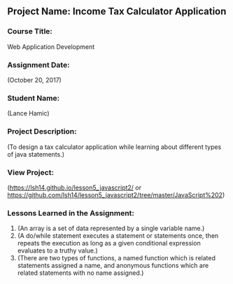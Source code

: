 ## Project Name:  Income Tax Calculator Application

### Course Title:
Web Application Development

### Assignment Date:  
(October 20, 2017)

### Student Name:  
(Lance Hamic)

### Project Description:
(To design a tax calculator application while learning about different types of java statements.)

### View Project:
(https://lsh14.github.io/lesson5_javascript2/ 
 or https://github.com/lsh14/lesson5_javascript2/tree/master/JavaScript%202)

### Lessons Learned in the Assignment:
1. (An array is a set of data represented by a single variable name.)
2. (A do/while statement executes a statement or statements once, then repeats the execution as long as a given conditional expression evaluates to a truthy value.)
3. (There are two types of functions, a named function which is related statements assigned a name, and anonymous functions which are related statements with no name assigned.)